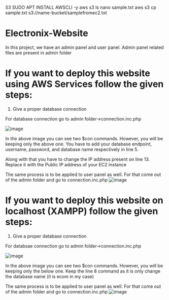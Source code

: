 S3 SUDO APT INSTALL AWSCLI -y
aws s3 ls
nano sample.txt
aws s3 cp sample.txt s3://name-bucket/samplefromec2.txt

# Electronix-Website

In this project, we have an admin panel and user panel.
Admin panel related files are present in admin folder

# If you want to deploy this website using AWS Services follow the given steps:

1. Give a proper database connection

For database connection go to admin folder->connection.inc.php

![image](https://user-images.githubusercontent.com/70096937/164040584-a1b8b302-6807-4e52-a632-9aa92dc1471f.png)

In the above image you can see two $con commands. However, you will be keeping only the above one. You have to add your database endpoint, username, password, and database name respectively in line 5.

Along with that you have to change the IP address present on line 13. Replace it with the Public IP address of your EC2 instance


The same process is to be applied to user panel as well. For that come out of the admin folder and go to connection.inc.php
![image](https://user-images.githubusercontent.com/70096937/164041502-e3546d87-3832-4cd2-a6da-de07d346164f.png)


# If you want to deploy this website on localhost (XAMPP) follow the given steps:

1. Give a proper database connection

For databsae connection go to admin folder->connection.inc.php

![image](https://user-images.githubusercontent.com/70096937/164040584-a1b8b302-6807-4e52-a632-9aa92dc1471f.png)

In the above image you can see two $con commands. However, you will be keeping only the below one. Keep the line 8 command as it is only change the database name (it is ecom in my case)

The same process is to be applied to user panel as well. For that come out of the admin folder and go to connection.inc.php
![image](https://user-images.githubusercontent.com/70096937/164041502-e3546d87-3832-4cd2-a6da-de07d346164f.png)


